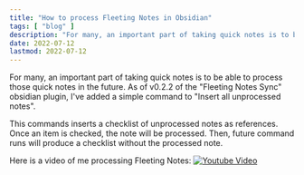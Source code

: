 ```yaml
---
title: "How to process Fleeting Notes in Obsidian"
tags: [ "blog" ]
description: "For many, an important part of taking quick notes is to be able to process those quick notes in the future. As of v0.2.2 of the 'Fleeting Notes Sync' obsidian plugin, I've added a simple command to 'Insert all unprocessed notes'. "
date: 2022-07-12
lastmod: 2022-07-12
---
```

For many, an important part of taking quick notes is to be able to process those quick notes in the future. As of v0.2.2 of the "Fleeting Notes Sync" obsidian plugin, I've added a simple command to "Insert all unprocessed notes". 

This commands inserts a checklist of unprocessed notes as references. Once an item is checked, the note will be processed. Then, future command runs will produce a checklist without the processed note.

Here is a video of me processing Fleeting Notes:
[![Youtube Video](https://img.youtube.com/vi/sFQaDeFNecc/0.jpg)](https://www.youtube.com/watch?v=sFQaDeFNecc)